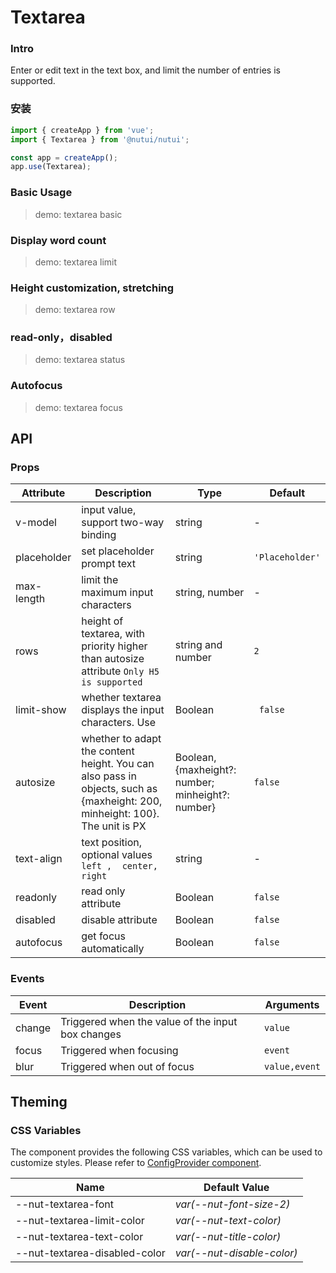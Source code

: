 # Textarea

### Intro

Enter or edit text in the text box, and limit the number of entries is supported.

### 安装

```js
import { createApp } from 'vue';
import { Textarea } from '@nutui/nutui';

const app = createApp();
app.use(Textarea);
```

### Basic Usage

> demo: textarea basic

### Display word count

> demo: textarea limit

### Height customization, stretching

> demo: textarea row

### read-only，disabled

> demo: textarea status

### Autofocus

> demo: textarea focus

## API

### Props

| Attribute | Description | Type | Default |
| --- | --- | --- | --- |
| v-model | input value, support two-way binding | string | - |
| placeholder | set placeholder prompt text | string | `'Placeholder'` |
| max-length | limit the maximum input characters | string, number | - |
| rows | height of textarea, with priority higher than autosize attribute `Only H5 is supported` | string and number | `2` |
| limit-show | whether textarea displays the input characters. Use | Boolean | ` false` |
| autosize | whether to adapt the content height. You can also pass in objects, such as {maxheight: 200, minheight: 100}. The unit is PX | Boolean, {maxheight?: number; minheight?: number} | `false` |
| text-align | text position, optional values `left ,  center,  right` | string | - |
| readonly | read only attribute | Boolean | `false` |
| disabled | disable attribute | Boolean | `false` |
| autofocus | get focus automatically | Boolean | `false` |

### Events

| Event | Description | Arguments |
| --- | --- | --- |
| change | Triggered when the value of the input box changes | `value` |
| focus | Triggered when focusing | `event` |
| blur | Triggered when out of focus | `value,event` |

## Theming

### CSS Variables

The component provides the following CSS variables, which can be used to customize styles. Please refer to [ConfigProvider component](#/en-US/component/configprovider).

| Name | Default Value |
| --- | --- |
| --nut-textarea-font | _var(--nut-font-size-2)_ |
| --nut-textarea-limit-color | _var(--nut-text-color)_ |
| --nut-textarea-text-color | _var(--nut-title-color)_ |
| --nut-textarea-disabled-color | _var(--nut-disable-color)_ |
